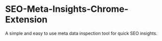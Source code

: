 # SEO-Meta-Insights-Chrome-Extension
A simple and easy to use meta data inspection tool for quick SEO insights.
